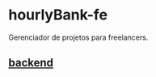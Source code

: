 # hourlyBank-fe
Gerenciador de projetos para freelancers.

## [backend](https://github.com/JohnsCoder/hourlyBank-be)
